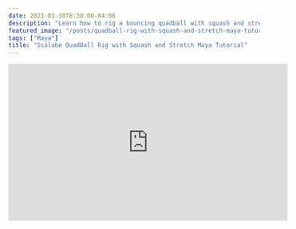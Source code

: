 ```yaml
---
date: 2021-03-30T8:30:00-04:00
description: "Learn how to rig a bouncing quadball with squash and stretch in Autodesk Maya"
featured_image: "/posts/quadball-rig-with-squash-and-stretch-maya-tutorial/Maya Squash Stretch Quadball Rig.jpg"
tags: ["Maya"]
title: "Scalabe QuadBall Rig with Squash and Stretch Maya Tutorial"
---
```


<div class="iframe-16-9-container">
<iframe class="youTubeIframe" width="560" height="315" src="https://www.youtube.com/embed/fzgNk7WGKV30?rel=0" title="YouTube video player" frameborder="0" allow="accelerometer; autoplay; clipboard-write; encrypted-media; gyroscope; picture-in-picture; web-share" allowfullscreen></iframe>
</div>
